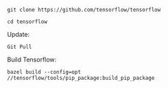     
    git clone https://github.com/tensorflow/tensorflow 

    cd tensorflow

Update:

    Git Pull

Build Tensorflow:

    bazel build --config=opt //tensorflow/tools/pip_package:build_pip_package